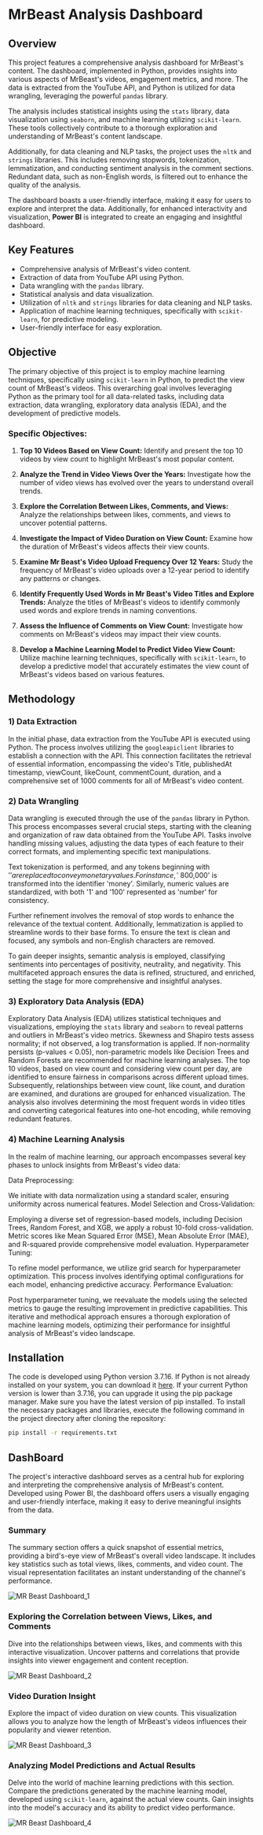 # MrBeast Analysis Dashboard

## Overview

This project features a comprehensive analysis dashboard for MrBeast's content. The dashboard, implemented in Python, provides insights into various aspects of MrBeast's videos, engagement metrics, and more. The data is extracted from the YouTube API, and Python is utilized for data wrangling, leveraging the powerful `pandas` library.

The analysis includes statistical insights using the `stats` library, data visualization using `seaborn`, and machine learning utilizing `scikit-learn`. These tools collectively contribute to a thorough exploration and understanding of MrBeast's content landscape.

Additionally, for data cleaning and NLP tasks, the project uses the `nltk` and `strings` libraries. This includes removing stopwords, tokenization, lemmatization, and conducting sentiment analysis in the comment sections. Redundant data, such as non-English words, is filtered out to enhance the quality of the analysis.

The dashboard boasts a user-friendly interface, making it easy for users to explore and interpret the data. Additionally, for enhanced interactivity and visualization, **Power BI** is integrated to create an engaging and insightful dashboard.

## Key Features
- Comprehensive analysis of MrBeast's video content.
- Extraction of data from YouTube API using Python.
- Data wrangling with the `pandas` library.
- Statistical analysis and data visualization.
- Utilization of `nltk` and `strings` libraries for data cleaning and NLP tasks.
- Application of machine learning techniques, specifically with `scikit-learn`, for predictive modeling.
- User-friendly interface for easy exploration.

## Objective

The primary objective of this project is to employ machine learning techniques, specifically using `scikit-learn` in Python, to predict the view count of MrBeast's videos. This overarching goal involves leveraging Python as the primary tool for all data-related tasks, including data extraction, data wrangling, exploratory data analysis (EDA), and the development of predictive models.

### Specific Objectives:

1. **Top 10 Videos Based on View Count:**
   Identify and present the top 10 videos by view count to highlight MrBeast's most popular content.

2. **Analyze the Trend in Video Views Over the Years:**
   Investigate how the number of video views has evolved over the years to understand overall trends.

3. **Explore the Correlation Between Likes, Comments, and Views:**
   Analyze the relationships between likes, comments, and views to uncover potential patterns.

4. **Investigate the Impact of Video Duration on View Count:**
   Examine how the duration of MrBeast's videos affects their view counts.

5. **Examine Mr Beast's Video Upload Frequency Over 12 Years:**
   Study the frequency of MrBeast's video uploads over a 12-year period to identify any patterns or changes.

6. **Identify Frequently Used Words in Mr Beast's Video Titles and Explore Trends:**
   Analyze the titles of MrBeast's videos to identify commonly used words and explore trends in naming conventions.

7. **Assess the Influence of Comments on View Count:**
   Investigate how comments on MrBeast's videos may impact their view counts.

8. **Develop a Machine Learning Model to Predict Video View Count:**
  Utilize machine learning techniques, specifically with `scikit-learn`, to develop a predictive model that accurately estimates the view count of MrBeast's videos based on various features.

## Methodology

### 1) Data Extraction
In the initial phase, data extraction from the YouTube API is executed using Python. The process involves utilizing the `googleapiclient` libraries to establish a connection with the API. This connection facilitates the retrieval of essential information, encompassing the video's Title, publishedAt timestamp, viewCount, likeCount, commentCount, duration, and a comprehensive set of 1000 comments for all of MrBeast's video content.

### 2) Data Wrangling
Data wrangling is executed through the use of the `pandas` library in Python. This process encompasses several crucial steps, starting with the cleaning and organization of raw data obtained from the YouTube API. Tasks involve handling missing values, adjusting the data types of each feature to their correct formats, and implementing specific text manipulations.

Text tokenization is performed, and any tokens beginning with '$' are replaced to convey monetary values. For instance, '$ 800,000' is transformed into the identifier 'money'. Similarly, numeric values are standardized, with both '1' and '100' represented as 'number' for consistency.

Further refinement involves the removal of stop words to enhance the relevance of the textual content. Additionally, lemmatization is applied to streamline words to their base forms. To ensure the text is clean and focused, any symbols and non-English characters are removed.

To gain deeper insights, semantic analysis is employed, classifying sentiments into percentages of positivity, neutrality, and negativity. This multifaceted approach ensures the data is refined, structured, and enriched, setting the stage for more comprehensive and insightful analyses.

### 3) Exploratory Data Analysis (EDA)
Exploratory Data Analysis (EDA) utilizes statistical techniques and visualizations, employing the `stats` library and `seaborn` to reveal patterns and outliers in MrBeast's video metrics. Skewness and Shapiro tests assess normality; if not observed, a log transformation is applied. If non-normality persists (p-values < 0.05), non-parametric models like Decision Trees and Random Forests are recommended for machine learning analyses. The top 10 videos, based on view count and considering view count per day, are identified to ensure fairness in comparisons across different upload times. Subsequently, relationships between view count, like count, and duration are examined, and durations are grouped for enhanced visualization. The analysis also involves determining the most frequent words in video titles and converting categorical features into one-hot encoding, while removing redundant features.

### 4) Machine Learning Analysis

In the realm of machine learning, our approach encompasses several key phases to unlock insights from MrBeast's video data:

Data Preprocessing:

We initiate with data normalization using a standard scaler, ensuring uniformity across numerical features.
Model Selection and Cross-Validation:

Employing a diverse set of regression-based models, including Decision Trees, Random Forest, and XGB, we apply a robust 10-fold cross-validation. Metric scores like Mean Squared Error (MSE), Mean Absolute Error (MAE), and R-squared provide comprehensive model evaluation.
Hyperparameter Tuning:

To refine model performance, we utilize grid search for hyperparameter optimization. This process involves identifying optimal configurations for each model, enhancing predictive accuracy.
Performance Evaluation:

Post hyperparameter tuning, we reevaluate the models using the selected metrics to gauge the resulting improvement in predictive capabilities.
This iterative and methodical approach ensures a thorough exploration of machine learning models, optimizing their performance for insightful analysis of MrBeast's video landscape.

## **Installation**

The code is developed using Python version 3.7.16. If Python is not already installed on your system, you can download it [here](https://www.python.org/downloads/). If your current Python version is lower than 3.7.16, you can upgrade it using the pip package manager. Make sure you have the latest version of pip installed. To install the necessary packages and libraries, execute the following command in the project directory after cloning the repository:

```bash
pip install -r requirements.txt
```
## **DashBoard**
The project's interactive dashboard serves as a central hub for exploring and interpreting the comprehensive analysis of MrBeast's content. Developed using Power BI, the dashboard offers users a visually engaging and user-friendly interface, making it easy to derive meaningful insights from the data.

### Summary
The summary section offers a quick snapshot of essential metrics, providing a bird's-eye view of MrBeast's overall video landscape. It includes key statistics such as total views, likes, comments, and video count. The visual representation facilitates an instant understanding of the channel's performance.

![MR Beast Dashboard_1](https://github.com/AsherTeo/MR-Beast-Data-Analytics/assets/78581569/ee98c121-a7ca-4a0c-b0e6-93f8ca874358)

### Exploring the Correlation between Views, Likes, and Comments
Dive into the relationships between views, likes, and comments with this interactive visualization. Uncover patterns and correlations that provide insights into viewer engagement and content reception.

![MR Beast Dashboard_2](https://github.com/AsherTeo/MR-Beast-Data-Analytics/assets/78581569/b5ed9d7a-a844-4779-9cce-43d2d252239e)

### Video Duration Insight
Explore the impact of video duration on view counts. This visualization allows you to analyze how the length of MrBeast's videos influences their popularity and viewer retention.

![MR Beast Dashboard_3](https://github.com/AsherTeo/MR-Beast-Data-Analytics/assets/78581569/f8b9ee50-31c4-4c2b-a96d-3ce687487c89)

### Analyzing Model Predictions and Actual Results
Delve into the world of machine learning predictions with this section. Compare the predictions generated by the machine learning model, developed using `scikit-learn`, against the actual view counts. Gain insights into the model's accuracy and its ability to predict video performance.

![MR Beast Dashboard_4](https://github.com/AsherTeo/MR-Beast-Data-Analytics/assets/78581569/bd147943-6e21-4d61-858c-16468516c4b1)



